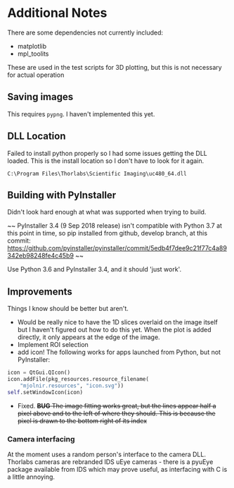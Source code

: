 # Additional Notes

There are some dependencies not currently included:

* matplotlib
* mpl_toolits

These are used in the test scripts for 3D plotting, but this
is not necessary for actual operation


## Saving images

This requires `pypng`.
I haven't implemented this yet.


## DLL Location

Failed to install python properly so I had some issues getting the DLL loaded.
This is the install location so I don't have to look for it again.

`C:\Program Files\Thorlabs\Scientific Imaging\uc480_64.dll`


## Building with PyInstaller

Didn't look hard enough at what was supported when trying to build.

~~
PyInstaller 3.4 (9 Sep 2018 release) isn't compatible with Python 3.7 at this
point in time, so pip installed from github, develop branch, at this commit:
https://github.com/pyinstaller/pyinstaller/commit/5edb4f7dee9c21f77c4a89342eb98248fe4c45b9
~~

Use Python 3.6 and PyInstaller 3.4, and it should 'just work'.


## Improvements

Things I know should be better but aren't.

* Would be really nice to have the 1D slices overlaid on the image itself but
  I haven't figured out how to do this yet. When the plot is added directly,
  it only appears at the edge of the image.
* Implement ROI selection
* add icon! The following works for apps launched from Python, but not
  PyInstaller:

```python
icon = QtGui.QIcon()
icon.addFile(pkg_resources.resource_filename(
    "mjolnir.resources", "icon.svg"))
self.setWindowIcon(icon)
```

* Fixed. ~~**BUG** The image fitting works great, but the lines appear half a
  pixel above and to the left of where they should. This is because the pixel
  is drawn to the bottom right of its index~~


### Camera interfacing

At the moment uses a random person's interface to the camera DLL. Thorlabs
cameras are rebranded IDS uEye cameras - there is a pyuEye package available
from IDS which may prove useful, as interfacing with C is a little annoying.
